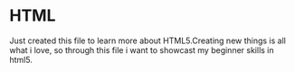 # HTML
Just created this file to learn more about HTML5.Creating new things is all what i love, so through this file i want to showcast my beginner skills in html5.
